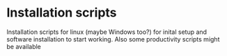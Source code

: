 # Installation scripts
Installation scripts for linux (maybe Windows too?) for inital setup and software installation to start working.
Also some productivity scripts might be available
